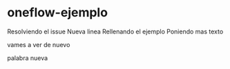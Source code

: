 # oneflow-ejemplo
Resolviendo el issue
Nueva linea
Rellenando el ejemplo
Poniendo mas texto


vames a ver de nuevo

palabra
nueva
